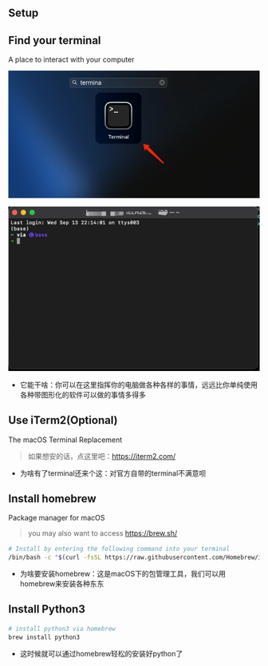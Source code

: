 Setup
-----

## Find your terminal
A place to interact with your computer

![where is your terminal](../imgs/where_is_terminal.png)

![welcom_page_terminal](../imgs/welcome_page_terminal.png)

- 它能干啥：你可以在这里指挥你的电脑做各种各样的事情，远远比你单纯使用各种带图形化的软件可以做的事情多得多

## Use iTerm2(Optional)
The macOS Terminal Replacement

> 如果想安的话，点这里吧：https://iterm2.com/

- 为啥有了terminal还来个这：对官方自带的terminal不满意呗

## Install homebrew
Package manager for macOS
> you may also want to access https://brew.sh/
```bash
# Install by entering the following command into your terminal
/bin/bash -c "$(curl -fsSL https://raw.githubusercontent.com/Homebrew/install/HEAD/install.sh)"
```

- 为啥要安装homebrew：这是macOS下的包管理工具，我们可以用homebrew来安装各种东东

## Install Python3
```bash
# install python3 via homebrew 
brew install python3
```

- 这时候就可以通过homebrew轻松的安装好python了